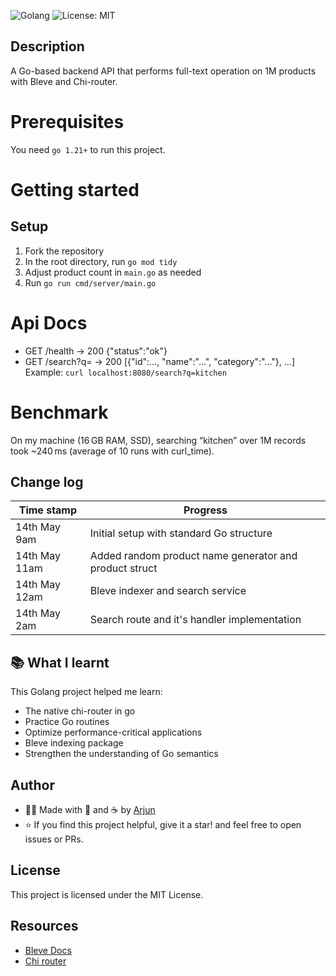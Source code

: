 ![Golang](https://img.shields.io/badge/Go-blue.svg)
![License: MIT](https://img.shields.io/badge/License-MIT-green.svg)

## Description

A Go-based backend API that performs full-text operation on 1M products with Bleve and Chi-router.

# Prerequisites
You need `go 1.21+` to run this project.

# Getting started
## Setup
1. Fork the repository
2. In the root directory, run `go mod tidy`
3. Adjust product count in `main.go` as needed
4. Run `go run cmd/server/main.go`

# Api Docs
- GET /health            → 200 {"status":"ok"}
- GET /search?q=<term>   → 200 [{"id":…, "name":"…", "category":"…"}, …]
Example: `curl localhost:8080/search?q=kitchen`

# Benchmark
On my machine (16 GB RAM, SSD), searching “kitchen” over 1M records took ~240 ms (average of 10 runs with curl_time).

## Change log

| Time stamp | Progress |
| ---------- | ------ |
| 14th May 9am | Initial setup with standard Go structure |
| 14th May 11am | Added random product name generator and product struct|
| 14th May 12am | Bleve indexer and search service |
| 14th May 2am | Search route and it's handler implementation |

## 📚 What I learnt
This Golang project helped me learn:
- The native chi-router in go
- Practice Go routines
- Optimize performance-critical applications
- Bleve indexing package
- Strengthen the understanding of Go semantics

## Author

- 👨‍💻 Made with 💪 and ☕ by [Arjun](https://github.com/Arjun256900)
- ⭐️ If you find this project helpful, give it a star! and feel free to open issues or PRs.

## License

This project is licensed under the MIT License.

## Resources
- [Bleve Docs]([https://www.w3schools.com/go/index.php](https://blevesearch.com/docs/))
- [Chi router](https://github.com/go-chi/chi)
